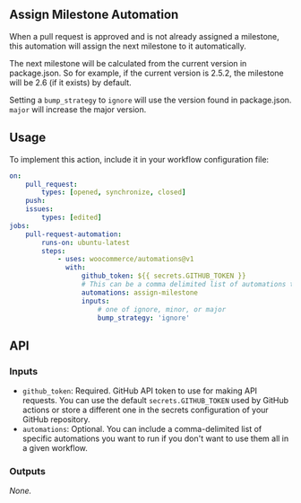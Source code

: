 ## Assign Milestone Automation

When a pull request is approved and is not already assigned a milestone, this automation will assign the next milestone to it
automatically.

The next milestone will be calculated from the current version in package.json. So for example, if the current version is 2.5.2, the milestone will be 2.6 (if it exists) by default.

Setting a `bump_strategy` to `ignore` will use the version found in package.json. `major` will increase the major version.

## Usage

To implement this action, include it in your workflow configuration file:

```yaml
on:
    pull_request:
        types: [opened, synchronize, closed]
    push:
    issues:
        types: [edited]
jobs:
    pull-request-automation:
        runs-on: ubuntu-latest
        steps:
            - uses: woocommerce/automations@v1
              with:
                  github_token: ${{ secrets.GITHUB_TOKEN }}
                  # This can be a comma delimited list of automations to run, in this case we're just executing assign-milestone
                  automations: assign-milestone
                  inputs:
                      # one of ignore, minor, or major
                      bump_strategy: 'ignore'
```

## API

### Inputs

-   `github_token`: Required. GitHub API token to use for making API requests. You can use the default `secrets.GITHUB_TOKEN` used by GitHub actions or store a different one in the secrets configuration of your GitHub repository.
-   `automations`: Optional. You can include a comma-delimited list of specific automations you want to run if you don't want to use them all in a given workflow.

### Outputs

_None._
